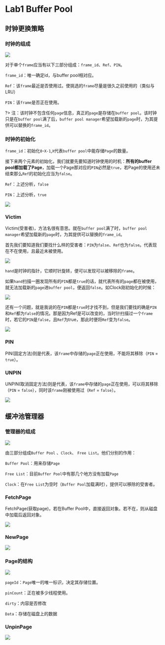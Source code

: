 # Lab1 Buffer Pool

## 时钟更换策略

### 时钟的组成

![](./img/lab1-01.png)

对于单个`frame`应当有以下三部分组成：`frame_id`、`Ref`、`PIN`。

`frame_id`：唯一确定id，与buffer pool相对应。

`Ref`：该`frame`最近是否使用过。使挑选的`frame`尽量是很久之前使用的（类似与LRU）

`PIN`：该`frame`是否正在使用。

?> 注：该时钟不包含任何`page`信息，真正的`page`是存储在`buffer pool`。该时钟只是在`buffer pool`满了后，`buffer pool manager`希望加载新的`page`时，为其提供可以替换的`frame_id`。

### 时钟的初始化

`frame_id`：初始化`0`-`X-1`,`X`代表`buffer pool`中能存储`Page`的数量。

接下来两个元素的初始化，我们就要先要知道时钟使用的时机：**所有的buffer pool都加载了Page**，加载一个Page那对应的`PIN`必然是`true`，若Page的使用还未结束那么`Ref`的初始化应当为`false`。

`Ref`：上述分析，`false`

`PIN`：上述分析，`true`

![](./img/lab1-02.png)

### Victim

Victim(受害者)，方法名很有意思。就在`buffer pool`满了时，`buffer pool manager`希望加载新的`page`时，为其提供可以替换的`frame_id`。

首先我们要知道我们要找什么样的受害者：`PIN`为`false`、`Ref`也为`false`。代表现在不在使用，且最近未被使用。

![](./img/lab1-03.png)

`hand`是时钟的指针，它顺时针旋转，便可以发现可以被移除的`frame`。

如果`hand`扫描一圈发现所有的`PIN`都是`true`的话，就代表所有的`page`都在被使用，就无法加载新的`page`进`buffer pool`，便返回`false`。如Clock刚初始化的时候：

![](./img/lab1-02.png)



还有一个问题，就是我说的在`PIN`都是`true`时才找不到，但是我们要找的确是`PIN`和`Ref`都为`false`的情况。那是因为Ref是可以改变的，当时针扫描过一个`frame`时，若它的`PIN`是`false`，且`Ref`为true，那此时便将`Ref`变为`false`。

![](./img/lab1-04.png)

### PIN

PIN(固定方法)则是代表，该`frame`中存储的`page`正在使用，不能将其移除（`PIN` = `true`）。

### UNPIN

UNPIN(取消固定方法)则是代表，该`frame`中存储的`page`正在使用，可以将其移除（`PIN` = `false`），同时该`frame`刚被使用过（`Ref` = `false`）。

![](./img/lab1-05.png)

##  缓冲池管理器

### 管理器的组成

![](./img/lab1-06.png)

由三部分组成`Buffer Pool` 、` Clock `、 `Free List`。他们分别的作用：

`Buffer Pool`：用来存储`Page`

`Free List`：目前`Buffer Pool`中有那几个地方没有加载`Page` 

`Clock`：在`Free List`为空时（`Buffer Pool`加载满时），提供可以移除的受害者。

### FetchPage

FetchPage(获取page)，若在Buffer Pool中，直接返回对象。若不在，则从磁盘中加载后返回对象。

![](./img/lab1-07.png)

### NewPage

![](./img/lab1-08.png)

### Page的结构

![](./img/lab1-09.png)

`pageId`：`Page`唯一的唯一标识，决定其存储位置。

`pinCount`：正在被多少线程使用。

`dirty`：内容是否修改

`Data`：存储在磁盘上的数据

### UnpinPage

![](./img/lab1-10.png)

